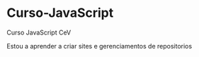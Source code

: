 # Curso-JavaScript

Curso JavaScript CeV

Estou a aprender a criar sites e gerenciamentos de repositorios
